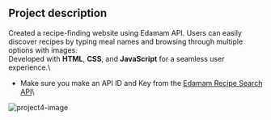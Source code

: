 ## Project description
Created a recipe-finding website using Edamam API. Users can easily discover recipes by typing meal names and browsing through multiple options with images.\
Developed with **HTML**, **CSS**, and **JavaScript** for a seamless user experience.\
* Make sure you make an API ID and Key from the [Edamam Recipe Search API](https://www.edamam.com/)\

![project4-image](https://github.com/ElonaMaliqi/Recipe-Finder-Website/assets/113908382/cc616f5c-a78c-4718-9e0f-1ac25679c536)
